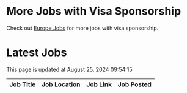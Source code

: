 # More Jobs with Visa Sponsorship

Check out [Europe Jobs](https://github.com/sureshparimi/europejobs#latest-jobs) for more jobs with visa sponsorship.

# Latest Jobs

This page is updated at August 25, 2024 09:54:15

| Job Title | Job Location | Job Link | Job Posted |
| --- | --- | --- | --- |
